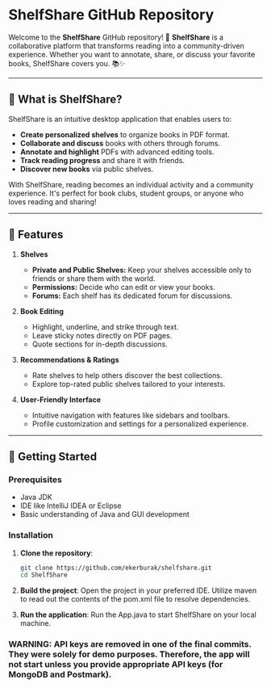 # ShelfShare GitHub Repository

Welcome to the **ShelfShare** GitHub repository! 🎉 **ShelfShare** is a collaborative platform that transforms reading into a community-driven experience. Whether you want to annotate, share, or discuss your favorite books, ShelfShare covers you. 📚✨

---

## 📖 What is ShelfShare?

ShelfShare is an intuitive desktop application that enables users to:

- **Create personalized shelves** to organize books in PDF format.
- **Collaborate and discuss** books with others through forums.
- **Annotate and highlight** PDFs with advanced editing tools.
- **Track reading progress** and share it with friends.
- **Discover new books** via public shelves.

With ShelfShare, reading becomes an individual activity and a community experience. It's perfect for book clubs, student groups, or anyone who loves reading and sharing!

---

## 🌟 Features

1. **Shelves**  
   - **Private and Public Shelves:** Keep your shelves accessible only to friends or share them with the world.  
   - **Permissions:** Decide who can edit or view your books.  
   - **Forums:** Each shelf has its dedicated forum for discussions.

2. **Book Editing**  
   - Highlight, underline, and strike through text.  
   - Leave sticky notes directly on PDF pages.  
   - Quote sections for in-depth discussions.

3. **Recommendations & Ratings**  
   - Rate shelves to help others discover the best collections.  
   - Explore top-rated public shelves tailored to your interests.

4. **User-Friendly Interface**  
   - Intuitive navigation with features like sidebars and toolbars.  
   - Profile customization and settings for a personalized experience.

---

## 🚀 Getting Started

### Prerequisites
- Java JDK 
- IDE like IntelliJ IDEA or Eclipse
- Basic understanding of Java and GUI development

### Installation

1. **Clone the repository**:
   ```bash
   git clone https://github.com/ekerburak/shelfshare.git
   cd ShelfShare

2. **Build the project**:
Open the project in your preferred IDE.
Utilize maven to read out the contents of the pom.xml file to resolve dependencies.

3. **Run the application**:
Run the App.java to start ShelfShare on your local machine.


### WARNING: API keys are removed in one of the final commits. They were solely for demo purposes. Therefore, the app will not start unless you provide appropriate API keys (for MongoDB and Postmark).

